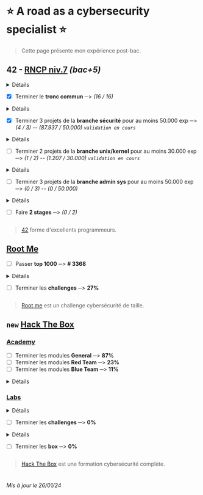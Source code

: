 # :star: A road as a cybersecurity specialist :star:
> Cette page présente mon expérience post-bac.
## 42 - [RNCP niv.7](https://www.francecompetences.fr/recherche/rncp/36137/) *(bac+5)*
<details><summary>Détails
  
- [x] Terminer le **tronc commun** ─> *(16 / 16)*
</summary>

| Nom | Description | Domaine | Tech |
|-|-|-|-|
| [ft_transcendence](https://github.com/Skalyaeve/ft_transcendence) | Application web | Programmation web | ![](https://github.com/Skalyaeve/images/blob/main/react.png) ![](https://github.com/Skalyaeve/images/blob/main/javascript.png) ![](https://github.com/Skalyaeve/images/blob/main/css.png) ![](https://github.com/Skalyaeve/images/blob/main/html.png) ![](https://github.com/Skalyaeve/images/blob/main/postgresql.png) |
| [Webserv](https://github.com/Skalyaeve/webserv) | Serveur HTTP | Programmation / Web | ![](https://github.com/Skalyaeve/images/blob/main/cpp.png) ![](https://github.com/Skalyaeve/images/blob/main/web.png) |
| [Inception](https://github.com/Skalyaeve/inception) | Service Wordpress | Admin sys | ![](https://github.com/Skalyaeve/images/blob/main/docker.png) ![](https://github.com/Skalyaeve/images/blob/main/nginx.png) ![](https://github.com/Skalyaeve/images/blob/main/php.png) ![](https://github.com/Skalyaeve/images/blob/main/mariadb.png) ![](https://github.com/Skalyaeve/images/blob/main/wordpress.png) |
| [ft_containers](https://github.com/Skalyaeve/ft_containers) | Conteneurs C++ | Programmation | ![](https://github.com/Skalyaeve/images/blob/main/cpp.png) |
| [Modules C++](https://github.com/Skalyaeve/cpp_modules) | Introduction au C++ | Programmation | ![](https://github.com/Skalyaeve/images/blob/main/cpp.png) |
| [cub3D](https://github.com/Skalyaeve/cub3d) | Raycaster | Programmation | ![](https://github.com/Skalyaeve/images/blob/main/c.png) |
| [Net_Practice](https://github.com/Skalyaeve/net_practice) | Introduction au réseau | Network | ![](https://github.com/Skalyaeve/images/blob/main/network.png) |
| [Minishell](https://github.com/Skalyaeve/minishell) | Simple shell UNIX | Programmation | ![](https://github.com/Skalyaeve/images/blob/main/c.png) ![](https://github.com/Skalyaeve/images/blob/main/linux.png) |
| [Philosophers](https://github.com/Skalyaeve/philosophers) | Introduction au multi-threading | Programmation | ![](https://github.com/Skalyaeve/images/blob/main/c.png) |
| [Pipex](https://github.com/Skalyaeve/pipex) | Simple pipe behavior | Programmation | ![](https://github.com/Skalyaeve/images/blob/main/c.png) |
| [Push_swap](https://github.com/Skalyaeve/push_swap) | Défi algorithmique | Programmation | ![](https://github.com/Skalyaeve/images/blob/main/c.png) |
| [So Long](https://github.com/Skalyaeve/so_long) | Jeu en 2D | Programmation | ![](https://github.com/Skalyaeve/images/blob/main/c.png) |
| [Born2beRoot](https://github.com/Skalyaeve/born2beroot) | Introduction à la virtualisation | Admin sys | ![](https://github.com/Skalyaeve/images/blob/main/linux.png) |
| [ft_printf](https://github.com/Skalyaeve/ft_printf) | Recoder printf | Programmation | ![](https://github.com/Skalyaeve/images/blob/main/c.png) |
| [Get Next Line](https://github.com/Skalyaeve/get_next_line) | Parser | Programmation |  ![](https://github.com/Skalyaeve/images/blob/main/c.png) |
| [Libft](https://github.com/Skalyaeve/libft) | Quelques fonctions de la libc | Programmation | ![](https://github.com/Skalyaeve/images/blob/main/c.png) |

</details>

<details><summary>Détails
  
- [x] Terminer 3 projets de la **branche sécurité** pour au moins 50.000 exp ─> *(4 / 3) -- (87.937 / 50.000) `validation en cours`*
</summary>

| Nom | Description | Domaine | Tech |
|-|-|-|-|
| [Over Ride](https://github.com/Skalyaeve/over_ride) | Bug Bounty niv.2 | Reverse engineering | ![](https://github.com/Skalyaeve/images/blob/main/asm.png) ![](https://github.com/Skalyaeve/images/blob/main/c.png) | 
| [Rainfall](https://github.com/Skalyaeve/rainfall) | Bug Bounty niv.1 | Reverse engineering | ![](https://github.com/Skalyaeve/images/blob/main/asm.png) | 
| [Snow Crash](https://github.com/Skalyaeve/snow_crash) | Introduction à la cybersécurité à travers un CTF. | Divers | ![](https://github.com/Skalyaeve/images/blob/main/linux.png) ![](https://github.com/Skalyaeve/images/blob/main/network.png) ![](https://github.com/Skalyaeve/images/blob/main/asm.png) ![](https://github.com/Skalyaeve/images/blob/main/perl.png) ![](https://github.com/Skalyaeve/images/blob/main/lua.png) ![](https://github.com/Skalyaeve/images/blob/main/php.png) | 
| [Cybersecurity Piscine](https://github.com/Skalyaeve/cybersecurity_piscine) | Introduction à la cybersécurité à travers divers projets. | Divers | ![](https://github.com/Skalyaeve/images/blob/main/web.png) ![](https://github.com/Skalyaeve/images/blob/main/network.png) ![](https://github.com/Skalyaeve/images/blob/main/tor.png) ![](https://github.com/Skalyaeve/images/blob/main/python.png) ![](https://github.com/Skalyaeve/images/blob/main/asm.png) ![](https://github.com/Skalyaeve/images/blob/main/c.png) ![](https://github.com/Skalyaeve/images/blob/main/cpp.png) | 

</details>

<details><summary>Détails

- [ ] Terminer 2 projets de la **branche unix/kernel** pour au moins 30.000 exp ─> *(1 / 2) -- (1.207 / 30.000) `validation en cours`*
</summary>

| Nom | Description | Domaine | Tech |
|-|-|-|-|
| [Libasm](https://github.com/Skalyaeve/libasm) | Introduction au langage assembleur | Programmation | ![](https://github.com/Skalyaeve/images/blob/main/asm.png) |

</details>

<details><summary>Détails
  
- [ ] Terminer 3 projets de la **branche admin sys** pour au moins 50.000 exp ─> *(0 / 3) -- (0 / 50.000)*
</summary>

</details>

<details><summary>Détails
  
- [ ] Faire **2 stages** ─> *(0 / 2)*
</summary>
En recherche de stage :)
</details>

> [42](https://42.fr/) forme d'excellents programmeurs.

## [Root Me](https://www.root-me.org/Skalyaeve)
- [ ] Passer **top 1000** ─> **# 3368**
<details><summary>Détails
  
- [ ] Terminer les **challenges** ─> **27%**
</summary>

- [ ] [Programmation](https://www.root-me.org/fr/Challenges/Programmation/) ─> **86%**
- [ ] [App - Système](https://www.root-me.org/fr/Challenges/App-Systeme/) ─> **21%**
- [ ] [App - Script](https://www.root-me.org/fr/Challenges/App-Script/) ─> **78%**
- [ ] [Cracking](https://www.root-me.org/fr/Challenges/Cracking/) ─> **30%**
- [ ] [Réseau](https://www.root-me.org/fr/Challenges/Reseau/) ─> **56%**
- [ ] [Web - Client](https://www.root-me.org/fr/Challenges/Web-Client/) ─> **22%**
- [ ] [Web - Serveur](https://www.root-me.org/fr/Challenges/Web-Serveur/) ─> **23%**
- [ ] [Cryptanalyse](https://www.root-me.org/fr/Challenges/Cryptanalyse/) ─> **25%**
- [ ] [Stéganographie](https://www.root-me.org/fr/Challenges/Steganographie/) ─> **26%**
- [ ] [Forensic](https://www.root-me.org/fr/Challenges/Forensic/) ─> **2%**
- [ ] [Réaliste](https://www.root-me.org/fr/Challenges/Realiste/) ─> **2%**
</details>

> [Root me](https://www.root-me.org) est un challenge cybersécurité de taille.

## `new` [Hack The Box](https://app.hackthebox.com/profile/1772537)
### [Academy](https://academy.hackthebox.com/catalogue)
- [ ] Terminer les modules **General**  ─> **87%**
- [ ] Terminer les modules **Red Team**  ─> **23%**
- [ ] Terminer les modules **Blue Team**  ─> **11%**
<details><summary>Détails</summary>

- [x] [InfoSec Foundations](https://academy.hackthebox.com/path/preview/information-security-foundations) skill path
- [x] [OS Fundamentals](https://academy.hackthebox.com/path/preview/operating-system-fundamentals) skill path
- [x] [Local PrivEsc](https://academy.hackthebox.com/path/preview/local-privilege-escalation) skill path
- [x] [Binary Exploitation](https://academy.hackthebox.com/path/preview/intro-to-binary-exploitation) skill path
- [x] [SOC Analyst Prerequisites](https://academy.hackthebox.com/path/preview/soc-analyst-prerequisites) skill path
- [x] [Basic Toolset](https://academy.hackthebox.com/path/preview/basic-toolset) skill path
- [ ] [Penetration Tester](https://academy.hackthebox.com/path/preview/penetration-tester) job role path ─> **43%**
- [ ] [Bug Bounty Hunter](https://academy.hackthebox.com/path/preview/bug-bounty-hunter) job role path ─> **47%**
- [ ] [SOC Analyst](https://academy.hackthebox.com/path/preview/soc-analyst) job role path ─> **27%**
</details>

### [Labs](https://www.hackthebox.com/hacker/hacking-labs)
<details><summary>Détails

- [ ] Terminer les **challenges** ─> **0%**
</summary>

- [ ] **Reversing** ─> **2%**
- [ ] **Web** ─> **0%**
- [ ] **Mobile** ─> **0%**
- [ ] **Pwn** ─> **1%**
- [ ] **GamePwn** ─> **0%**
- [ ] **Misc** ─> **0%**
- [ ] **Crypto** ─> **1%**
- [ ] **Forensics** ─> **0%**
- [ ] **OSINT** ─> **0%**
- [ ] **Hardware** ─> **0%**
- [ ] **Blockchain** ─> **0%**
</details>

<details><summary>Détails
  
- [ ] Terminer les **box** ─> **0%**
</summary>

- [ ] **Linux** ─> **0%**
- [ ] **Windows** ─> **1%**
- [ ] **Android** ─> **0%**
- [ ] **OpenBSD** ─> **0%**
- [ ] **FreeBSD** ─> **0%**
- [ ] **Solaris** ─> **0%**
- [ ] **Other** ─> **0%**
</details>

> [Hack The Box](https://www.hackthebox.com/) est une formation cybersécurité complète.
#
*Mis à jour le 26/01/24*
